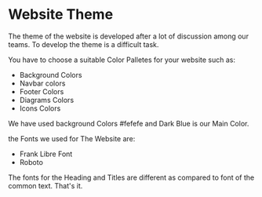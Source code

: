 # Website Theme

The theme of the website is developed after a lot of discussion among our teams. To develop the theme is a difficult task.

You have to choose a suitable Color Palletes for your website such as:

-    Background Colors
-    Navbar colors
-    Footer Colors
-    Diagrams Colors
-    Icons Colors

We have used background Colors #fefefe and Dark Blue is our Main Color.

the Fonts we used for The Website are:

-    Frank Libre Font
-    Roboto

The fonts for the Heading and Titles are different as compared to font of the common text. That's it.
